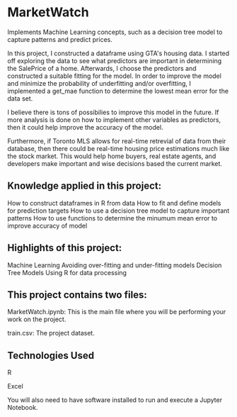 # MarketWatch
Implements Machine Learning concepts, such as a decision tree model to capture patterns and predict prices.

In this project, I constructed a dataframe using GTA's housing data. I started off exploring the data to see what predictors are important in determining the SalePrice of a home. Afterwards, I choose the predictors and constructed a suitable fitting for the model. In order to improve the model and minimize the probability of underfitting and/or overfitting, I implemented a get_mae function to determine the lowest mean error for the data set.

I believe there is tons of possibilies to improve this model in the future. If more analysis is done on how to implement other variables as predictors, then it could help improve the accuracy of the model.

Furthermore, if Toronto MLS allows for real-time retrevial of data from their database, then there could be real-time housing price estimations much like the stock market. This would help home buyers, real estate agents, and developers make important and wise decisions based the current market. 

## Knowledge applied in this project:
How to construct dataframes in R from data
How to fit and define models for prediction targets
How to use a decision tree model to capture important patterns
How to use functions to determine the minumum mean error to improve accuracy of model

## Highlights of this project:
Machine Learning
Avoiding over-fitting and under-fitting models
Decision Tree Models
Using R for data processing

## This project contains two files:
MarketWatch.ipynb: This is the main file where you will be performing your work on the project.

train.csv: The project dataset.

## Technologies Used
R

Excel

You will also need to have software installed to run and execute a Jupyter Notebook.

